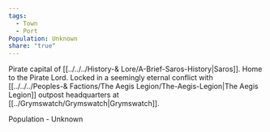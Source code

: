 ```yaml
---
tags:
  - Town
  - Port
Population: Unknown
share: "true"
---
```


Pirate capital of [[../../../History-& Lore/A-Brief-Saros-History|Saros]]. Home to the Pirate Lord. Locked in a seemingly eternal conflict with [[../../../Peoples-& Factions/The Aegis Legion/The-Aegis-Legion|The Aegis Legion]] outpost headquarters at [[../Grymswatch/Grymswatch|Grymswatch]]. 

Population - Unknown